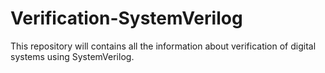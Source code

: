 # Verification-SystemVerilog
This repository will contains all the information about verification of digital systems using SystemVerilog.
